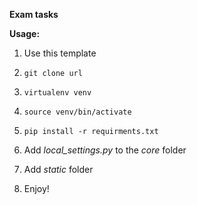 **Exam tasks**

**Usage:**

1. Use this template


2. `git clone url`


3. `virtualenv venv`


4. `source venv/bin/activate`


5. `pip install -r requirments.txt`


6. Add _local_settings.py_ to the _core_ folder


7. Add _static_ folder


8. Enjoy!
